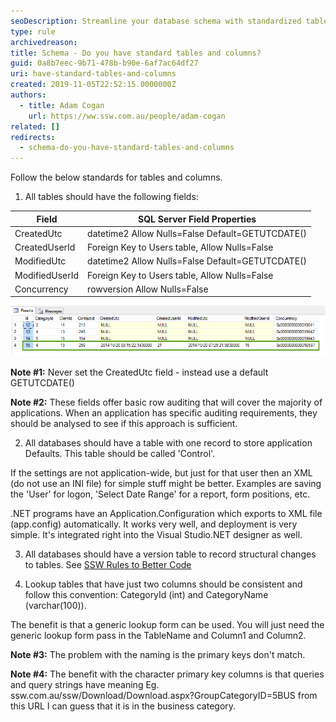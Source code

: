 ```yaml
---
seoDescription: Streamline your database schema with standardized tables and columns for efficient auditing, version control, and application defaults.
type: rule
archivedreason:
title: Schema - Do you have standard tables and columns?
guid: 0a8b7eec-9b71-478b-b90e-6af7ac64df27
uri: have-standard-tables-and-columns
created: 2019-11-05T22:52:15.0000000Z
authors:
  - title: Adam Cogan
    url: https://ww.ssw.com.au/people/adam-cogan
related: []
redirects:
  - schema-do-you-have-standard-tables-and-columns
---
```


Follow the below standards for tables and columns.

1. All tables should have the following fields:

| **Field**      | **SQL Server Field Properties**                  |
| -------------- | ------------------------------------------------ |
| CreatedUtc     | datetime2 Allow Nulls=False Default=GETUTCDATE() |
| CreatedUserId  | Foreign Key to Users table, Allow Nulls=False    |
| ModifiedUtc    | datetime2 Allow Nulls=False Default=GETUTCDATE() |
| ModifiedUserId | Foreign Key to Users table, Allow Nulls=False    |
| Concurrency    | rowversion Allow Nulls=False                     |

<!--endintro-->

![Figure: The first three are examples of bad table records. The last one is an example of how this table structure should be entered](imgGoodBadPracticesExampleSQLFields.png)

**Note #1:** Never set the CreatedUtc field - instead use a default GETUTCDATE()

**Note #2:** These fields offer basic row auditing that will cover the majority of applications. When an application has specific auditing requirements, they should be analysed to see if this approach is sufficient.

2. All databases should have a table with one record to store application Defaults. This table should be called 'Control'.

If the settings are not application-wide, but just for that user then an XML (do not use an INI file) for simple stuff might be better. Examples are saving the 'User' for logon, 'Select Date Range' for a report, form positions, etc.

.NET programs have an Application.Configuration which exports to XML file (app.config) automatically. It works very well, and deployment is very simple. It's integrated right into the Visual Studio.NET designer as well.

3. All databases should have a version table to record structural changes to tables. See [SSW Rules to Better Code](/rules-to-better-code)

4. Lookup tables that have just two columns should be consistent and follow this convention: CategoryId (int) and CategoryName (varchar(100)).

The benefit is that a generic lookup form can be used. You will just need the generic lookup form pass in the TableName and Column1 and Column2.

**Note #3:** The problem with the naming is the primary keys don't match.

**Note #4:** The benefit with the character primary key columns is that queries and query strings have meaning Eg. ssw.com.au/ssw/Download/Download.aspx?GroupCategoryID=5BUS from this URL I can guess that it is in the business category.
